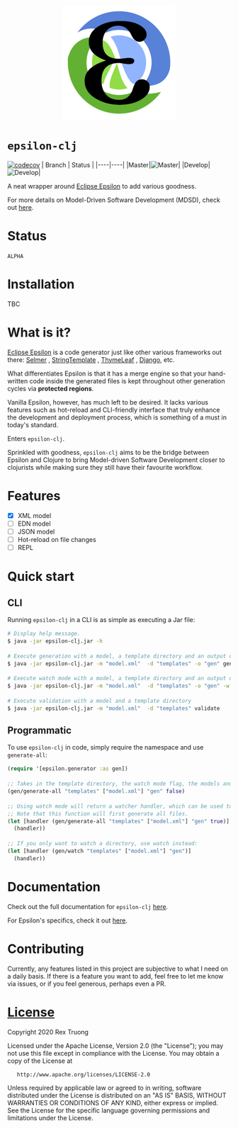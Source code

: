 <p align="center"><img src="docs/assets/images/logo/logo.png?raw=true" alt="epsilon logo"></p>

# `epsilon-clj`

[![codecov](https://codecov.io/gh/aratare-jp/epsilon-clj/branch/master/graph/badge.svg?token=RJCEPYBF3I)](https://codecov.io/gh/aratare-jp/epsilon-clj)
| Branch | Status |
|----|----|
|Master|![Master](https://github.com/aratare-jp/epsilon-clj/workflows/Clojure%20CI/badge.svg?branch=master)|
|Develop|![Develop](https://github.com/aratare-jp/epsilon-clj/workflows/Clojure%20CI/badge.svg?branch=develop)|

A neat wrapper around [Eclipse Epsilon](https://www.eclipse.org/epsilon/) to add
various goodness.

For more details on Model-Driven Software Development (MDSD), check
out [here](https://en.wikipedia.org/wiki/Model-driven_engineering).

# Status

`ALPHA`

# Installation

TBC

# What is it?

[Eclipse Epsilon](https://www.eclipse.org/epsilon/) is a code generator just
like other various frameworks out
there: [Selmer](https://github.com/yogthos/Selmer)
, [StringTemplate](https://www.stringtemplate.org/)
, [ThymeLeaf](https://www.thymeleaf.org/)
, [Django](https://docs.djangoproject.com/en/dev/ref/templates/builtins/), etc.

What differentiates Epsilon is that it has a merge engine so that your
hand-written code inside the generated files is kept throughout other generation
cycles via **protected regions**.

Vanilla Epsilon, however, has much left to be desired. It lacks various features
such as hot-reload and CLI-friendly interface that truly enhance the development
and deployment process, which is something of a must in today's standard.

Enters `epsilon-clj`.

Sprinkled with goodness, `epsilon-clj` aims to be the bridge between Epsilon and
Clojure to bring Model-driven Software Development closer to clojurists while
making sure they still have their favourite workflow.

# Features

- [x] XML model
- [ ] EDN model
- [ ] JSON model
- [ ] Hot-reload on file changes
- [ ] REPL

# Quick start

## CLI

Running `epsilon-clj` in a CLI is as simple as executing a Jar file:

```bash
# Display help message.
$ java -jar epsilon-clj.jar -h

# Execute generation with a model, a template directory and an output directory
$ java -jar epsilon-clj.jar -m "model.xml"  -d "templates" -o "gen" generate

# Execute watch mode with a model, a template directory and an output directory
$ java -jar epsilon-clj.jar -m "model.xml"  -d "templates" -o "gen" -w generate

# Execute validation with a model and a template directory
$ java -jar epsilon-clj.jar -m "model.xml"  -d "templates" validate
```

## Programmatic

To use `epsilon-clj` in code, simply require the namespace and
use `generate-all`:

```clojure
(require '[epsilon.generator :as gen])

;; Takes in the template directory, the watch mode flag, the models and the output directory.
(gen/generate-all "templates" ["model.xml"] "gen" false)

;; Using watch mode will return a watcher handler, which can be used to stop the watcher.
;; Note that this function will first generate all files.
(let [handler (gen/generate-all "templates" ["model.xml"] "gen" true)]
  (handler))

;; If you only want to watch a directory, use watch instead:
(let [handler (gen/watch "templates" ["model.xml"] "gen")]
  (handler))
```

# Documentation

Check out the full documentation
for `epsilon-clj` [here](https://aratare-jp.github.io/epsilon-clj).

For Epsilon's specifics, check it out [here](https://www.eclipse.org/epsilon/).

# Contributing

Currently, any features listed in this project are subjective to what I need on
a daily basis. If there is a feature you want to add, feel free to let me know
via issues, or if you feel generous, perhaps even a PR.

# [License](https://github.com/aratare-tech/epsilon-clj/blob/master/LICENSE)

Copyright 2020 Rex Truong

Licensed under the Apache License, Version 2.0 (the "License"); you may not use
this file except in compliance with the License. You may obtain a copy of the
License at

       http://www.apache.org/licenses/LICENSE-2.0

Unless required by applicable law or agreed to in writing, software distributed
under the License is distributed on an "AS IS" BASIS, WITHOUT WARRANTIES OR
CONDITIONS OF ANY KIND, either express or implied. See the License for the
specific language governing permissions and limitations under the License.
